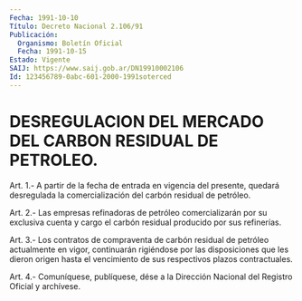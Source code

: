 ```yaml
---
Fecha: 1991-10-10
Título: Decreto Nacional 2.106/91
Publicación:
  Organismo: Boletín Oficial
  Fecha: 1991-10-15
Estado: Vigente
SAIJ: https://www.saij.gob.ar/DN19910002106
Id: 123456789-0abc-601-2000-1991soterced
---
```

# DESREGULACION DEL MERCADO DEL CARBON RESIDUAL DE PETROLEO.

<a id="1"></a>
Art.  1.-  A  partir  de  la  fecha de entrada en vigencia del presente,  quedará  desregulada  la  comercialización   del  carbón residual de petróleo.

<a id="2"></a>
Art.  2.- Las empresas refinadoras de petróleo comercializarán por su exclusiva  cuenta  y  cargo el carbón residual producido por sus refinerías.

<a id="3"></a>
Art.  3.-  Los  contratos de compraventa de carbón residual de petróleo  actualmente en  vigor,  continuarán  rigiéndose  por  las disposiciones  que  les  dieron  origen hasta el vencimiento de sus respectivos plazos contractuales.

<a id="4"></a>
Art. 4.- Comuníquese, publíquese, dése a la Dirección Nacional del Registro Oficial y archívese.